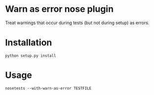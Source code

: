 Warn as error nose plugin
=========================

Treat warnings that occur during tests (but not during setup) as errors.

Installation
============

`python setup.py install`

Usage
=====

`nosetests --with-warn-as-error TESTFILE`
